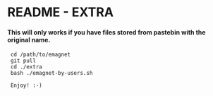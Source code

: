 # README - EXTRA

#### This will only works if you have files stored from pastebin with the original name.

     cd /path/to/emagnet
     git pull
     cd ./extra
     bash ./emagnet-by-users.sh
    
     Enjoy! :-)

